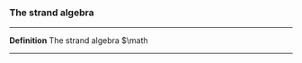 ### The strand algebra

---
**Definition** The strand algebra $\math

---
<!--stackedit_data:
eyJoaXN0b3J5IjpbLTk3MTkzNDY2OCwzNDU0NDg5NDJdfQ==
-->